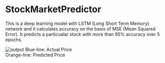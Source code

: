 # StockMarketPredictor
This is a deep learning model with LSTM (Long Short Term Memory) network and it calculates accuracy on the basis of MSE (Mean Squared Error). It predicts a particualar stock with more than 95% accuracy over 5 epochs.

![output](https://github.com/Enthusiast101/StockMarketPredictor/assets/89479662/f76b5774-09e1-481b-a9d3-18b18b08108c)
Blue-line: Actual Price  
Orange-line: Predicted Price
